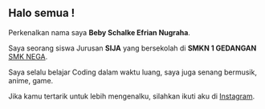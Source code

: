 ## Halo semua !

Perkenalkan nama saya **Beby Schalke Efrian Nugraha**. <br>

Saya seorang siswa Jurusan **SIJA** yang bersekolah di **SMKN 1 GEDANGAN** [SMK NEGA](https://smkn1gedangan-malang.sch.id/). <br>

Saya selalu belajar Coding dalam waktu luang, saya juga senang bermusik, anime, game.

Jika kamu tertarik untuk lebih mengenalku, silahkan ikuti aku di [Instagram](https://www.instagram.com/destraxion/).


<!--
**desxtra/desxtra** is a ✨ _special_ ✨ repository because its `README.md` (this file) appears on your GitHub profile.

Here are some ideas to get you started:

- 🔭 I’m currently working on ...
- 🌱 I’m currently learning ...
- 👯 I’m looking to collaborate on ...
- 🤔 I’m looking for help with ...
- 💬 Ask me about ...
- 📫 How to reach me: ...
- 😄 Pronouns: ...
- ⚡ Fun fact: ...
-->

